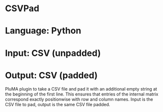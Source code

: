 # CSVPad
# Language: Python
# Input: CSV (unpadded)
# Output: CSV (padded)

PluMA plugin to take a CSV file and pad it with an additional empty string at the beginning of the first line.
This ensures that entries of the internal matrix correspond exactly positionwise with row and column names.
Input is the CSV file to pad, output is the same CSV file padded.
